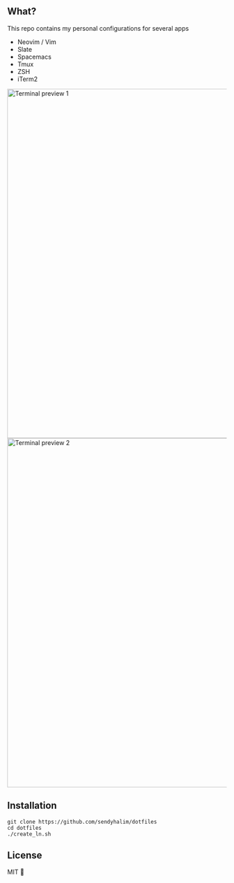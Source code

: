 ## What?
This repo contains my personal configurations for several apps
- Neovim / Vim
- Slate
- Spacemacs
- Tmux
- ZSH
- iTerm2

<img width="800" alt="Terminal preview 1" src="https://raw.githubusercontent.com/sendyhalim/dotfiles/master/resources//screenshots/preview-1.png">
<img width="800" alt="Terminal preview 2" src="https://raw.githubusercontent.com/sendyhalim/dotfiles/master/resources//screenshots/preview-2.png">

## Installation
```
git clone https://github.com/sendyhalim/dotfiles
cd dotfiles
./create_ln.sh
```

## License
MIT :beers:

